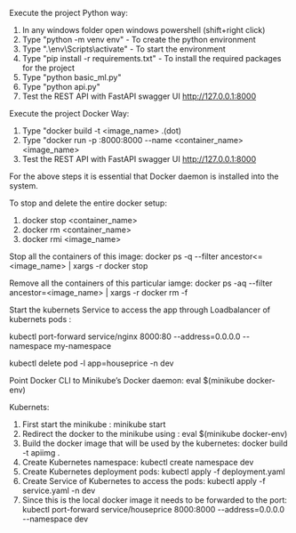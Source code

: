 Execute the project Python way:

1. In any windows folder open windows powershell (shift+right click)
2. Type "python -m venv env" - To create the python environment
3. Type ".\env\Scripts\activate" - To start the environment
4. Type "pip install -r requirements.txt" - To install the required packages for the project
5. Type "python basic_ml.py" 
6. Type "python api.py"
7. Test the REST API with FastAPI swagger UI http://127.0.0.1:8000


Execute the project Docker Way:

1. Type "docker build -t <image_name> <space> .(dot)
2. Type "docker run -p :8000:8000 --name <container_name> <image_name>
3. Test the REST API with FastAPI swagger UI http://127.0.0.1:8000

For the above steps it is essential that Docker daemon is installed into the system.

To stop and delete the entire docker setup:
 1. docker stop <container_name>
 2. docker rm <container_name>
 3. docker rmi <image_name>

Stop all the containers of this image:
    docker ps -q --filter ancestor<=<image_name> | xargs -r docker stop

Remove all the containers of this particular iamge:
    docker ps -aq --filter ancestor=<image_name> | xargs -r docker rm -f   

Start the kubernets Service to access the app through Loadbalancer of kubernets pods :

 kubectl port-forward service/nginx 8000:80 --address=0.0.0.0 --namespace my-namespace

kubectl delete pod -l app=houseprice -n dev

Point Docker CLI to Minikube’s Docker daemon:
        eval $(minikube docker-env)

Kubernets:
 1. First start the minikube : minikube start
 2. Redirect the docker to the minikube using : eval $(minikube docker-env)
 3. Build the docker image that will be used by the kubernetes:
     docker build -t apiimg .
 4. Create Kubernetes namespace:
     kubectl create namespace dev
 5. Create Kubernetes deployment pods:
     kubectl apply -f deployment.yaml
 6. Create Service of Kubernetes to access the pods:
     kubectl apply -f service.yaml -n dev
 7. Since this is the local docker image it needs to be forwarded to the port:
      kubectl port-forward service/houseprice 8000:8000 --address=0.0.0.0 --namespace dev    
